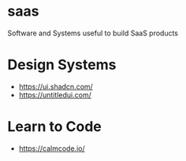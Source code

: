 # saas
Software and Systems useful to build SaaS products


# Design Systems
- https://ui.shadcn.com/
- https://untitledui.com/

# Learn to Code
- https://calmcode.io/ 
